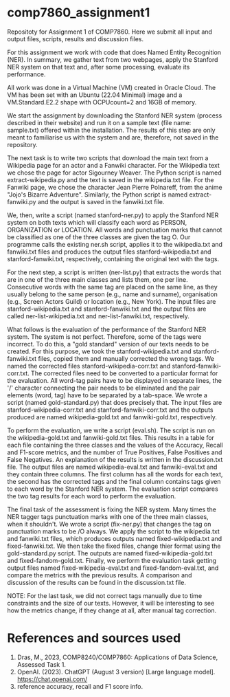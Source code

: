 # comp7860_assignment1
Repositoty for Assignment 1 of COMP7860. Here we submit all input and output files, scripts, results and discussion files.


For this assignment we work with code that does Named Entity Recognition (NER). In summary, we gather text from two webpages, apply the Stanford NER system on that text and, after some processing, evaluate its performance.

All work was done in a Virtual Machine (VM) created in Oracle Cloud. The VM has been set with an Ubuntu (22.04 Minimal) image and a VM.Standard.E2.2 shape with OCPUcount=2 and 16GB of memory. 

We start the assignment by downloading the Stanford NER system (process described in their website) and run it on a sample text (file name: sample.txt) offered within the installation. The results of this step are only meant to familiarise us with the system and are, therefore, not saved in the repository.

The next task is to write two scripts that download the main text from a Wikipedia page for an actor and a Fanwiki character. For the Wikipedia text we chose the page for actor Sigourney Weaver. The Python script is named extract-wikipedia.py and the text is saved in the wikipedia.txt file. For the Fanwiki page, we chose the character Jean Pierre Polnareff, from the anime "Jojo's Bizarre Adventure". Similarly, the Python script is named extract-fanwiki.py and the output is saved in the fanwiki.txt file.

We, then, write a script (named stanford-ner.py) to apply the Stanford NER system on both texts which will classify each word as PERSON, ORGANIZATION or LOCATION. All words and punctuation marks that cannot be classified as one of the three classes are given the tag O. Our programme calls the existing ner.sh script, applies it to the wikipedia.txt and fanwiki.txt files and produces the output files stanford-wikipedia.txt and stanford-fanwiki.txt, respectively, containing the original text with the tags. 

For the next step, a script is written (ner-list.py) that extracts the words that are in one of the three main classes and lists them, one per line. Consecutive words with the same tag are placed on the same line, as they usually belong to the same person (e.g., name and surname), organisation (e.g., Screen Actors Guild) or location (e.g., New York). The input files are stanford-wikipedia.txt and stanford-fanwiki.txt and the output files are called ner-list-wikipedia.txt and ner-list-fanwiki.txt, respectively.

What follows is the evaluation of the performance of the Stanford NER system. The system is not perfect. Therefore, some of the tags were incorrect. To do this, a "gold standard" version of our texts needs to be created. For this purpose, we took the stanford-wikipedia.txt and stanford-fanwiki.txt files, copied them and manually corrected the wrong tags. We named the corrected files stanford-wikipedia-corr.txt and stanford-fanwiki-corr.txt. The corrected files need to be converted to a particular format for the evaluation. All word-tag pairs have to be displayed in separate lines, the '/' character connecting the pair needs to be eliminated and the pair elements (word, tag) have to be separated by a tab-space. We wrote a script (named gold-standard.py) that does precisely that. The input files are stanford-wikipedia-corr.txt and stanford-fanwiki-corr.txt and the outputs produced are named wikipedia-gold.txt and fanwiki-gold.txt, respectively. 


To perform the evaluation, we write a script (eval.sh). The script is run on the wikipedia-gold.txt and fanwiki-gold.txt files. This results in a table for each file containing the three classes and the values of the Accuracy, Recall and F1-score metrics, and the number of True Positives, False Positives and False Negatives. An explanation of the results is written in the discussion.txt file. The output files are named wikipedia-eval.txt and fanwiki-eval.txt and they contain three columns. The first column has all the words for each text, the second has the corrected tags and the final column contains tags given to each word by the Stanford NER system. The evaluation script compares the two tag results for each word to perform the evaluation.


The final task of the assessment is fixing the NER system. Many times the NER tagger tags punctuation marks with one of the three main classes, when it shouldn't. We wrote a script (fix-ner.py) that changes the tag on punctuation marks to be /O always. We apply the script to the wikipedia.txt and fanwiki.txt files, which produces outputs named fixed-wikipedia.txt and fixed-fanwiki.txt. We then take the fixed files, change thier format using the gold-standard.py script. The outputs are named fixed-wikipedia-gold.txt and fixed-fandom-gold.txt. Finally, we perform the evaluation task getting output files named fixed-wikipedia-eval.txt and fixed-fandom-eval.txt, and compare the metrics with the previous results. A comparison and discussion of the results can be found in the discussion.txt file.

NOTE: For the last task, we did not correct tags manually due to time constraints and the size of our texts. However, it will be interesting to see how the metrics change, if they change at all, after manual tag correction.



# References and sources used
1. Dras, M., 2023, COMP8240/COMP7860: Applications of Data Science, Assessed Task 1.
2. OpenAI. (2023). ChatGPT (August 3 version) [Large language model]. https://chat.openai.com/
3. reference accuracy, recall and F1 score info.
